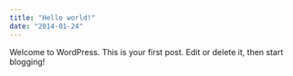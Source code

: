 ```yaml
---
title: "Hello world!"
date: "2014-01-24"
---
```


Welcome to WordPress. This is your first post. Edit or delete it, then start blogging!

